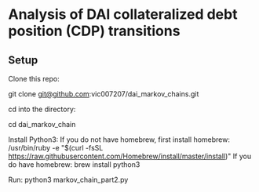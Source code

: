 # Analysis of DAI collateralized debt position (CDP) transitions

## Setup

Clone this repo:

  git clone git@github.com:vic007207/dai_markov_chains.git

cd into the directory:

  cd dai_markov_chain

Install Python3:
  If you do not have homebrew, first install homebrew:
    /usr/bin/ruby -e "$(curl -fsSL https://raw.githubusercontent.com/Homebrew/install/master/install)"
  If you do have homebrew:
    brew install python3

Run:
  python3 markov_chain_part2.py
